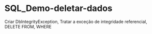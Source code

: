# SQL_Demo-deletar-dados
Criar DbIntegrityException, Tratar a exceção de integridade referencial, DELETE FROM, WHERE
